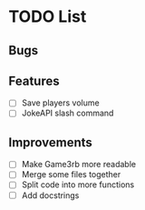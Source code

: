 # TODO List
## Bugs

## Features
- [ ] Save players volume
- [ ] JokeAPI slash command

## Improvements
- [ ] Make Game3rb more readable
- [ ] Merge some files together
- [ ] Split code into more functions
- [ ] Add docstrings
